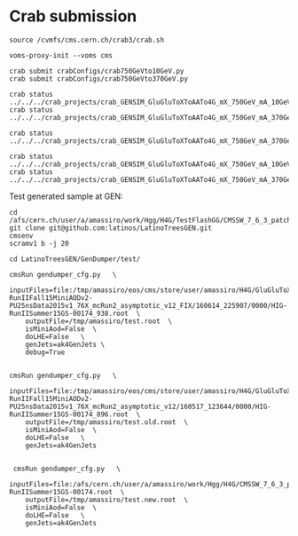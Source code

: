 Crab submission
====

    source /cvmfs/cms.cern.ch/crab3/crab.sh

    voms-proxy-init --voms cms

    crab submit crabConfigs/crab750GeVto10GeV.py
    crab submit crabConfigs/crab750GeVto370GeV.py
    
    crab status ../../../crab_projects/crab_GENSIM_GluGluToXToAATo4G_mX_750GeV_mA_10GeV_13TeV_Pythia8/
    crab status ../../../crab_projects/crab_GENSIM_GluGluToXToAATo4G_mX_750GeV_mA_370GeV_13TeV_Pythia8/

    crab status ../../../crab_projects/crab_GENSIM_GluGluToXToAATo4G_mX_750GeV_mA_370GeV_13TeV_Pythia8_FIX/

    crab status ../../../crab_projects/crab_GENSIM_GluGluToXToAATo4G_mX_750GeV_mA_10GeV_13TeV_Pythia8_FIX_2/
    crab status ../../../crab_projects/crab_GENSIM_GluGluToXToAATo4G_mX_750GeV_mA_370GeV_13TeV_Pythia8_FIX_2/

    
    
Test generated sample at GEN:

    cd /afs/cern.ch/user/a/amassiro/work/Hgg/H4G/TestFlashGG/CMSSW_7_6_3_patch2/src/
    git clone git@github.com:latinos/LatinoTreesGEN.git
    cmsenv
    scramv1 b -j 20
    
    cd LatinoTreesGEN/GenDumper/test/
    
    cmsRun gendumper_cfg.py   \
        inputFiles=file:/tmp/amassiro/eos/cms/store/user/amassiro/H4G/GluGluToXToAATo4G_mX_750GeV_mA_370GeV_Pythia8_FIX/GENSIM-RunIIFall15MiniAODv2-PU25nsData2015v1_76X_mcRun2_asymptotic_v12_FIX/160614_225907/0000/HIG-RunIISummer15GS-00174_938.root  \
        outputFile=/tmp/amassiro/test.root  \
        isMiniAod=False  \
        doLHE=False   \
        genJets=ak4GenJets \
        debug=True
        
        
    cmsRun gendumper_cfg.py   \
        inputFiles=file:/tmp/amassiro/eos/cms/store/user/amassiro/H4G/GluGluToXToAATo4G_mX_750GeV_mA_10GeV_Pythia8/GENSIM-RunIIFall15MiniAODv2-PU25nsData2015v1_76X_mcRun2_asymptotic_v12/160517_123644/0000/HIG-RunIISummer15GS-00174_896.root  \
        outputFile=/tmp/amassiro/test.old.root  \
        isMiniAod=False  \
        doLHE=False   \
        genJets=ak4GenJets
        
        
     cmsRun gendumper_cfg.py   \
        inputFiles=file:/afs/cern.ch/user/a/amassiro/work/Hgg/H4G/CMSSW_7_6_3_patch2/src/H4G/Gen/GENSIM/Configs/HIG-RunIISummer15GS-00174.root  \
        outputFile=/tmp/amassiro/test.new.root  \
        isMiniAod=False  \
        doLHE=False   \
        genJets=ak4GenJets
        
        

        
        